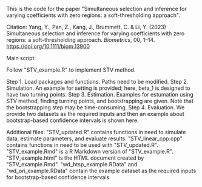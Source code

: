 This is the code for the paper "Simultaneous selection and inference for varying coefficients with zero regions: a soft-thresholding approach".

Citation: Yang, Y., Pan, Z., Kang, J., Brummett, C. & Li, Y. (2023) Simultaneous selection and inference for varying coefficients with zero regions: a soft-thresholding approach. *Biometrics*, 00, 1–14. https://doi.org/10.1111/biom.13900

Main script:

Follow "STV_example.R" to implement STV method.

Step 1. Load packages and functions. Paths need to be modified.
Step 2. Simulation. An example for setting is provided; here, beta_1 is designed to have two turning points.
Step 3. Estimation. Examples for estumation using STV method, finding turning points, and bootstrapping are given. Note that the bootstrapping step may be time-consuming.
Step 4. Evaluation. We provide two datasets as the required inputs and then an example about bootstrap-based confidence intervals is shown here.

Additional files:
"STV_updated.R" contains functions in need to simulate data, estimate parameters, and evaluate results.
"STV_linear_cpp.cpp" contains functions in need to be used with "STV_updated.R".
"STV_example.Rmd" is a R Markdown version of "STV_example.R".
"STV_example.html" is the HTML document created by "STV_example.Rmd".
"wd_btsp_example.RData" and "wd_ori_example.RData" contain the example dataset as the required inputs for bootstrap-based confidence intervals
